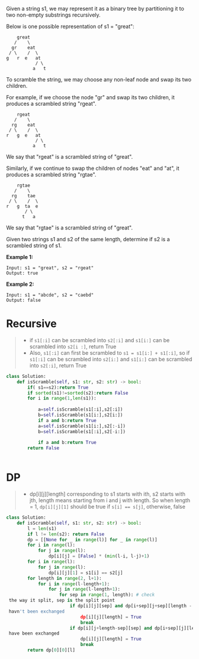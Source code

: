 Given a string s1, we may represent it as a binary tree by partitioning it to two non-empty substrings recursively.

Below is one possible representation of s1 = "great":
```
    great
   /    \
  gr    eat
 / \    /  \
g   r  e   at
           / \
          a   t
```
To scramble the string, we may choose any non-leaf node and swap its two children.

For example, if we choose the node "gr" and swap its two children, it produces a scrambled string "rgeat".
```
    rgeat
   /    \
  rg    eat
 / \    /  \
r   g  e   at
           / \
          a   t
```
We say that "rgeat" is a scrambled string of "great".

Similarly, if we continue to swap the children of nodes "eat" and "at", it produces a scrambled string "rgtae".
```
    rgtae
   /    \
  rg    tae
 / \    /  \
r   g  ta  e
       / \
      t   a
```
We say that "rgtae" is a scrambled string of "great".

Given two strings s1 and s2 of the same length, determine if s2 is a scrambled string of s1.

**Example 1:**
```
Input: s1 = "great", s2 = "rgeat"
Output: true
```
**Example 2:**
```
Input: s1 = "abcde", s2 = "caebd"
Output: false
```

# Recursive
>* if ```s1[:i]``` can be scrambled into ```s2[:i]``` and ```s1[i:]``` can be scrambled into ```s2[i :]```, return True
>* Also, ```s1[:i]``` can first be scrambled to ```s1 = s1[i:] + s1[:i]```, so if ```s1[:i]``` can be scrambled into ```s2[i:]``` and ```s1[i:]``` can be scrambled into ```s2[:i]```, return True
```python
class Solution:
    def isScramble(self, s1: str, s2: str) -> bool:
        if( s1==s2):return True
        if sorted(s1)!=sorted(s2):return False
        for i in range(1,len(s1)):
      
            a=self.isScramble(s1[:i],s2[:i])
            b=self.isScramble(s1[i:],s2[i:])
            if a and b:return True
            a=self.isScramble(s1[i:],s2[:-i])
            b=self.isScramble(s1[:i],s2[-i:])
     
            if a and b:return True
        return False
       
```
# DP
>* dp[i][j][length] corresponding to s1 starts with ith, s2 starts with jth, length means starting from i and j with length. So when length = 1, ```dp[i][j][1]``` should be true if ```s[i] == s[j]```, otherwise, false

```python
class Solution:
    def isScramble(self, s1: str, s2: str) -> bool:
        l = len(s1)
        if l != len(s2): return False
        dp = [[None for _ in range(l)] for _ in range(l)]
        for i in range(l):
            for j in range(l):
                dp[i][j] = [False] * (min(l-i, l-j)+1)
        for i in range(l):
            for j in range(l):
                dp[i][j][1] = s1[i] == s2[j]
        for length in range(2, l+1):
            for i in range(l-length+1):
                for j in range(l-length+1):
                    for sep in range(1, length): # check
 the way it split, sep is the split point
                        if dp[i][j][sep] and dp[i+sep][j+sep][length - sep]:      # when two previous layers 
 havn't been exchanged
                            dp[i][j][length] = True
                            break
                        if dp[i][j+length-sep][sep] and dp[i+sep][j][length-sep]: # when two previous layers 
 have been exchanged
                            dp[i][j][length] = True
                            break
        return dp[0][0][l]

```
